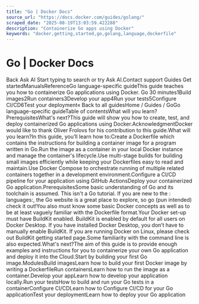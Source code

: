 ```yaml
---
title: "Go | Docker Docs"
source_url: "https://docs.docker.com/guides/golang/"
scraped_date: "2025-08-19T13:03:59.422288"
description: "Containerize Go apps using Docker"
keywords: "docker,getting,started,go,golang,language,dockerfile"
---
```

# Go | Docker Docs

Back Ask AI Start typing to search or try Ask AI.Contact support Guides Get startedManualsReferenceGo language-specific guideThis guide teaches you how to containerize Go applications using Docker. Go 30 minutes1Build images2Run containers3Develop your app4Run your tests5Configure CI/CD6Test your deployment« Back to all guidesHome / Guides / GoGo language-specific guideTable of contentsWhat will you learn?PrerequisitesWhat's next?This guide will show you how to create, test, and deploy containerized Go applications using Docker.AcknowledgmentDocker would like to thank Oliver Frolovs for his contribution to this guide.What will you learn?In this guide, you’ll learn how to:Create a Dockerfile which contains the instructions for building a container image for a program written in Go.Run the image as a container in your local Docker instance and manage the container's lifecycle.Use multi-stage builds for building small images efficiently while keeping your Dockerfiles easy to read and maintain.Use Docker Compose to orchestrate running of multiple related containers together in a development environment.Configure a CI/CD pipeline for your application using GitHub ActionsDeploy your containerized Go application.PrerequisitesSome basic understanding of Go and its toolchain is assumed. This isn't a Go tutorial. If you are new to the : languages:, the Go website is a great place to explore, so go (pun intended) check it out!You also must know some basic Docker concepts as well as to be at least vaguely familiar with the Dockerfile format.Your Docker set-up must have BuildKit enabled. BuildKit is enabled by default for all users on Docker Desktop. If you have installed Docker Desktop, you don’t have to manually enable BuildKit. If you are running Docker on Linux, please check out BuildKit getting started page.Some familiarity with the command line is also expected.What's next?The aim of this guide is to provide enough examples and instructions for you to containerize your own Go application and deploy it into the Cloud.Start by building your first Go image.ModulesBuild imagesLearn how to build your first Docker image by writing a DockerfileRun containersLearn how to run the image as a container.Develop your appLearn how to develop your application locally.Run your testsHow to build and run your Go tests in a containerConfigure CI/CDLearn how to Configure CI/CD for your Go applicationTest your deploymentLearn how to deploy your Go application